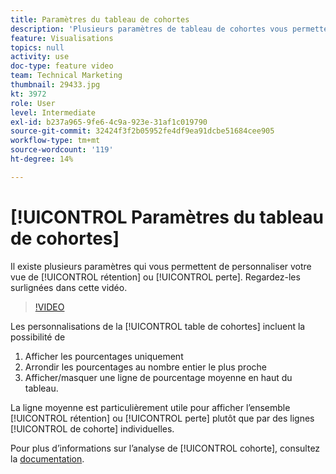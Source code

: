 ```yaml
---
title: Paramètres du tableau de cohortes
description: 'Plusieurs paramètres de tableau de cohortes vous permettent de personnaliser votre vue de la rétention ou de la perte de clientèle. Regardez-les surlignées dans cette vidéo. '
feature: Visualisations
topics: null
activity: use
doc-type: feature video
team: Technical Marketing
thumbnail: 29433.jpg
kt: 3972
role: User
level: Intermediate
exl-id: b237a965-9fe6-4c9a-923e-31af1c019790
source-git-commit: 32424f3f2b05952fe4df9ea91dcbe51684cee905
workflow-type: tm+mt
source-wordcount: '119'
ht-degree: 14%

---
```


# [!UICONTROL Paramètres du tableau de cohortes]

Il existe plusieurs paramètres qui vous permettent de personnaliser votre vue de [!UICONTROL rétention] ou [!UICONTROL perte]. Regardez-les surlignées dans cette vidéo.

>[!VIDEO](https://video.tv.adobe.com/v/29433/?quality=12)

Les personnalisations de la [!UICONTROL table de cohortes] incluent la possibilité de

1. Afficher les pourcentages uniquement
1. Arrondir les pourcentages au nombre entier le plus proche
1. Afficher/masquer une ligne de pourcentage moyenne en haut du tableau.

La ligne moyenne est particulièrement utile pour afficher l’ensemble [!UICONTROL rétention] ou [!UICONTROL perte] plutôt que par des lignes [!UICONTROL de cohorte] individuelles.

Pour plus d’informations sur l’analyse de [!UICONTROL cohorte], consultez la [documentation](Rhttps://docs.adobe.com/help/fr-Fr/analytics/analyze/analysis-workspace/visualizations/cohort-table/t-cohort.html).
